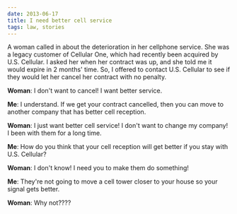 ```yaml
---
date: 2013-06-17
title: I need better cell service
tags: law, stories
---
```


A woman called in about the deterioration in her cellphone service. She was a legacy customer of Cellular One, which had recently been acquired by U.S. Cellular. I asked her when her contract was up, and she told me it would expire in 2 months' time. So, I offered to contact U.S. Cellular to see if they would let her cancel her contract with no penalty.

**Woman**: I don't want to cancel! I want better service.

**Me**: I understand. If we get your contract cancelled, then you can move to another company that has better cell reception.

**Woman**: I just want better cell service! I don't want to change my company! I been with them for a long time.

**Me**: How do you think that your cell reception will get better if you stay with U.S. Cellular?

**Woman**: I don't know! I need you to make them do something!

**Me**: They're not going to move a cell tower closer to your house so your signal gets better.

**Woman**: Why not????